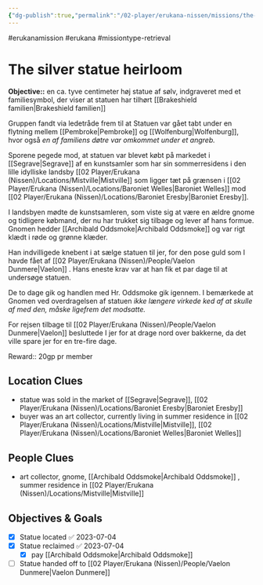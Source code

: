 ```yaml
---
{"dg-publish":true,"permalink":"/02-player/erukana-nissen/missions/the-silver-statue-heirloom-mission-1/","title":"The silver statue heirloom"}
---
```


#erukanamission  #erukana #missiontype-retrieval

# The silver statue heirloom
**Objective::** en ca. tyve centimeter høj statue af sølv, indgraveret med et familiesymbol, der viser at statuen har tilhørt [[Brakeshield familien\|Brakeshield familien]]

Gruppen fandt via ledetråde frem til at Statuen var gået tabt under en flytning mellem [[Pembroke\|Pembroke]] og [[Wolfenburg\|Wolfenburg]], hvor også *en af familiens døtre var omkommet under et angreb.*

Sporene pegede mod, at statuen var blevet købt på markedet i [[Segrave\|Segrave]] af en kunstsamler som har sin sommerresidens i den lille idylliske landsby [[02 Player/Erukana (Nissen)/Locations/Mistville\|Mistville]] som ligger tæt på grænsen i [[02 Player/Erukana (Nissen)/Locations/Baroniet Welles\|Baroniet Welles]] mod [[02 Player/Erukana (Nissen)/Locations/Baroniet Eresby\|Baroniet Eresby]].

I landsbyen mødte de kunstsamleren, som viste sig at være en ældre gnome og tidligere købmand, der nu har trukket sig tilbage og lever af hans formue. Gnomen hedder [[Archibald Oddsmoke\|Archibald Oddsmoke]] og var rigt klædt i røde og grønne klæder. 

Han indvilligede knebent i at sælge statuen til jer, for den pose guld som I havde fået af [[02 Player/Erukana (Nissen)/People/Vaelon Dunmere\|Vaelon]] . Hans eneste krav var at han fik et par dage til at undersøge statuen.
 
De to dage gik og handlen med Hr. Oddsmoke gik igennem. I bemærkede at Gnomen ved overdragelsen af statuen *ikke længere virkede ked af at skulle af med den, måske ligefrem det modsatte.*

For rejsen tilbage til [[02 Player/Erukana (Nissen)/People/Vaelon Dunmere\|Vaelon]] besluttede I jer for at drage nord over bakkerne, da det ville spare jer for en tre-fire dage.

Reward:: 20gp pr member

## Location Clues
- statue was sold in the market of [[Segrave\|Segrave]], [[02 Player/Erukana (Nissen)/Locations/Baroniet Eresby\|Baroniet Eresby]] 
- buyer was an art collector, currently living in summer residence in [[02 Player/Erukana (Nissen)/Locations/Mistville\|Mistville]], [[02 Player/Erukana (Nissen)/Locations/Baroniet Welles\|Baroniet Welles]]

## People Clues 
- art collector, gnome, [[Archibald Oddsmoke\|Archibald Oddsmoke]] , summer residence in [[02 Player/Erukana (Nissen)/Locations/Mistville\|Mistville]] 


## Objectives & Goals 
- [x] Statue located ✅ 2023-07-04
- [x] Statue reclaimed ✅ 2023-07-04
	- [x] pay [[Archibald Oddsmoke\|Archibald Oddsmoke]] 
- [ ] Statue handed off to [[02 Player/Erukana (Nissen)/People/Vaelon Dunmere\|Vaelon Dunmere]] 